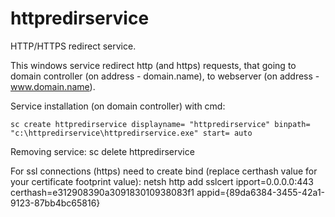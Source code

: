 # httpredirservice
HTTP/HTTPS redirect service.

This windows service redirect http (and https) requests, that going to domain controller (on address - domain.name), to webserver (on address - www.domain.name).

Service installation (on domain controller) with cmd:
```
sc create httpredirservice displayname= "httpredirservice" binpath= "c:\httpredirservice\httpredirservice.exe" start= auto
```

Removing service:
sc delete httpredirservice

For ssl connections (https) need to create bind (replace certhash value for your certificate footprint value):
netsh http add sslcert ipport=0.0.0.0:443 certhash=e312908390a309183010938083f1 appid={89da6384-3455-42a1-9123-87bb4bc65816}
